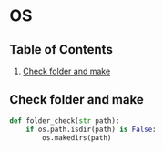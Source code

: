 # OS

## Table of Contents
1. [Check folder and make](#check-folder-and-make)


## Check folder and make
```python
def folder_check(str path):
    if os.path.isdir(path) is False:
        os.makedirs(path)
```
